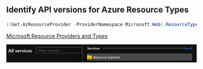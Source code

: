 ## Identify API versions for Azure Resource Types

```powershell
((Get-AzResourceProvider -ProviderNamespace Microsoft.Web).ResourceTypes | Where-Object ResourceTypeName -eq sites).ApiVersions

```

[Microsoft Resource Providers and Types](https://docs.microsoft.com/en-us/azure/azure-resource-manager/management/resource-providers-and-types)


![image name](/../images/resourceexplorer.png)

